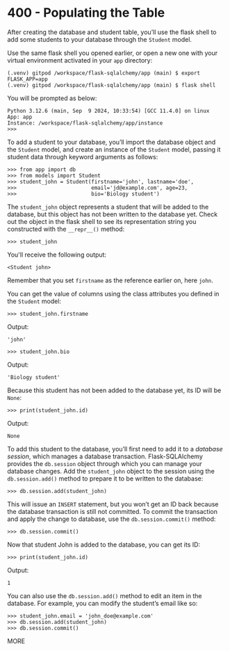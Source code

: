 # 400 - Populating the Table

After creating the database and student table, you’ll use the flask shell to add some students to your database through the ```Student``` model.

Use the same flask shell you opened earlier, or open a new one with your virtual environment activated in your ```app``` directory:

```
(.venv) gitpod /workspace/flask-sqlalchemy/app (main) $ export FLASK_APP=app
(.venv) gitpod /workspace/flask-sqlalchemy/app (main) $ flask shell
```

You will be prompted as below:

```
Python 3.12.6 (main, Sep  9 2024, 10:33:54) [GCC 11.4.0] on linux
App: app
Instance: /workspace/flask-sqlalchemy/app/instance
>>> 
```

To add a student to your database, you’ll import the database object and the ```Student``` model, and create an instance of the ```Student``` model, passing it student data through keyword arguments as follows:

```
>>> from app import db
>>> from models import Student
>>> student_john = Student(firstname='john', lastname='doe',
>>>                        email='jd@example.com', age=23,
>>>                        bio='Biology student')
```

The ```student_john``` object represents a student that will be added to the database, but this object has not been written to the database yet. Check out the object in the flask shell to see its representation string you constructed with the ```__repr__()``` method:

```
>>> student_john
```

You'll receive the following output:

```
<Student john>
```

Remember that you set ```firstname``` as the reference earlier on, here ```john```.

You can get the value of columns using the class attributes you defined in the ```Student``` model:

```
>>> student_john.firstname
```

Output:

```
'john'
```

```
>>> student_john.bio
```

Output:

```
'Biology student'
```

Because this student has not been added to the database yet, its ID will be ```None```:

```
>>> print(student_john.id)
```

Output:

```
None
```

To add this student to the database, you’ll first need to add it to a *database session*, which manages a database transaction. Flask-SQLAlchemy provides the ```db.session``` object through which you can manage your database changes. Add the ```student_john``` object to the session using the ```db.session.add()``` method to prepare it to be written to the database:

```
>>> db.session.add(student_john)
```

This will issue an ```INSERT``` statement, but you won’t get an ID back because the database transaction is still not committed. To commit the transaction and apply the change to database, use the ```db.session.commit()``` method:

```
>>> db.session.commit()
```

Now that student John is added to the database, you can get its ID:

```
>>> print(student_john.id)
```

Output:

```
1
```

You can also use the ```db.session.add()``` method to edit an item in the database. For example, you can modify the student’s email like so:

```
>>> student_john.email = 'john_doe@example.com'
>>> db.session.add(student_john)
>>> db.session.commit()
```

MORE